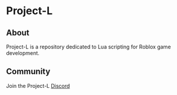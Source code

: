 # Project-L

## About
Project-L is a repository dedicated to Lua scripting for Roblox game development.

## Community
Join the Project-L [Discord](https://discord.gg/X64GdkWJkf)
